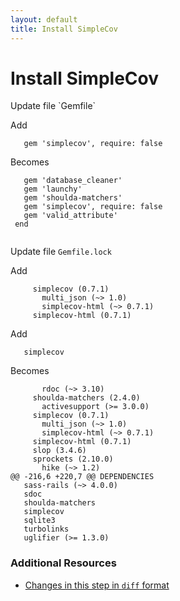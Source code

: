 ```yaml
---
layout: default
title: Install SimpleCov
---
```


<h1 id="main">Install SimpleCov</h1>
Update file `Gemfile`

Add
<pre><code>   gem &#39;simplecov&#39;, require: false</code></pre>


Becomes
<pre><code>   gem &#39;database_cleaner&#39;
   gem &#39;launchy&#39;
   gem &#39;shoulda-matchers&#39;
   gem &#39;simplecov&#39;, require: false
   gem &#39;valid_attribute&#39;
 end
&nbsp;
</code></pre>


Update file `Gemfile.lock`

Add
<pre><code>     simplecov (0.7.1)
       multi_json (~&gt; 1.0)
       simplecov-html (~&gt; 0.7.1)
     simplecov-html (0.7.1)</code></pre>


Add
<pre><code>   simplecov</code></pre>


Becomes
<pre><code>       rdoc (~&gt; 3.10)
     shoulda-matchers (2.4.0)
       activesupport (&gt;= 3.0.0)
     simplecov (0.7.1)
       multi_json (~&gt; 1.0)
       simplecov-html (~&gt; 0.7.1)
     simplecov-html (0.7.1)
     slop (3.4.6)
     sprockets (2.10.0)
       hike (~&gt; 1.2)
@@ -216,6 +220,7 @@ DEPENDENCIES
   sass-rails (~&gt; 4.0.0)
   sdoc
   shoulda-matchers
   simplecov
   sqlite3
   turbolinks
   uglifier (&gt;= 1.3.0)
</code></pre>



### Additional Resources

* [Changes in this step in `diff` format](https://github.com/software-academy/rails_getting_started_bdd/commit/850d8b926fbe1f206cdefc502f107177d8de0346)

